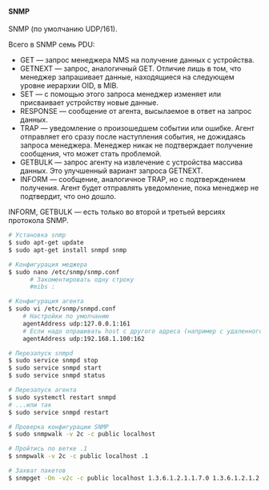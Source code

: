 #### SNMP

SNMP (по умол­чанию UDP/161).

Всего в SNMP семь PDU:

- GET — запрос менеджера NMS на получение данных c устройства.  
- GETNEXT — запрос, аналогичный GET. Отличие лишь в том, что менеджер запрашивает данные, находящиеся на следующем уровне иерархии OID, в MIB.  
- SET — с помощью этого запроса менеджер изменяет или присваивает устройству новые данные.  
- RESPONSE — сообщение от агента, высылаемое в ответ на запрос данных.  
- TRAP — уведомление о произошедшем событии или ошибке. Агент отправляет его сразу после наступления события, не дожидаясь запроса менеджера. Менеджер никак не подтверждает получение сообщения, что может стать проблемой.  
- GETBULK — запрос агенту на извлечение с устройства массива данных. Это улучшенный вариант запроса GETNEXT.  
- INFORM — сообщение, аналогичное TRAP, но с подтверждением получения. Агент будет отправлять уведомление, пока менеджер не подтвердит, что оно дошло.  
  
INFORM, GETBULK — есть только во второй и третьей версиях протокола SNMP.


```bash
# Установка snmp
$ sudo apt-get update
$ sudo apt-get install snmpd snmp

# Конфигурация меджера
$ sudo nano /etc/snmp/snmp.conf
      # Закоментировать одну строку
      #mibs :

# Конфигурация агента
$ sudo vi /etc/snmp/snmpd.conf
    # Настройки по умолчанию
    agentAddress udp:127.0.0.1:161
    # Если надо опрашивать host с другого адреса (например с удаленного компа) или порта (нестандартного порта)
    agentAddress udp:192.168.1.100:162

# Перезапуск snmpd
$ sudo service snmpd stop
$ sudo service snmpd start
$ sudo service snmpd status

# Перезапуск агента
$ sudo systemctl restart snmpd
# ...или так
$ sudo service snmpd restart

# Проверка конфигурации SNMP
$ sudo snmpwalk -v 2c -c public localhost

# Пройтись по ветке .1
$ snmpwalk -v 2c -c public localhost .1

# Захват пакетов
$ snmpget -On -v2c -c public localhost 1.3.6.1.2.1.1.7.0 1.3.6.1.2.1.2.2.1.2.6 1.3.6.1.2.1.2.2.1.5.3

```
